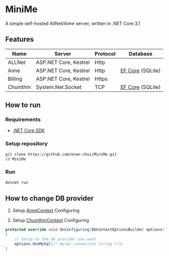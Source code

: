 # MiniMe
A simple self-hosted AllNet/Aime server, written in .NET Core 3.1

## Features
| Name | Server | Protocol | Database |
| --- | --- | --- | -- |
| ALLNet | ASP.NET Core, Kestrel | Http | |
| Aime | ASP.NET Core, Kestrel | Http | [EF Core](https://github.com/dotnet/efcore) (SQLite) |
| Billing | ASP.NET Core, Kestrel | Https | |
| Chunithm | System.Net.Socket | TCP | [EF Core](https://github.com/dotnet/efcore) (SQLite) |

## How to run

### Requirements
- [.NET Core SDK](https://dotnet.microsoft.com/download)

### Setup repository
```sh
git clone https://github.com/evan-choi/MiniMe.git
cd MiniMe
```

### Run
```sh
dotnet run
```

## How to change DB provider
1. Setup [AimeContext](https://github.com/evan-choi/MiniMe/blob/642bbbe322d107221cd4ff0bc9383de023eeb125/MiniMe.Aime/Data/AimeContext.cs#L18) Configuring

2. Setup [ChunithmContext](https://github.com/evan-choi/MiniMe/blob/642bbbe322d107221cd4ff0bc9383de023eeb125/MiniMe.Chunithm/Data/ChunithmContext.cs#L18) Configuring 

```cs
protected override void OnConfiguring(DbContextOptionsBuilder options)
{
    // Setup to the db provider you want
    options.UseMySql(/* mysql connection string */);
}
```
